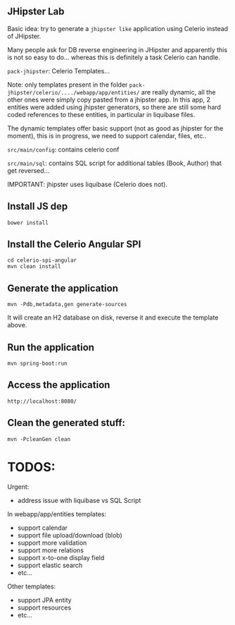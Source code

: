 ## JHipster Lab

Basic idea: try to generate a `jhipster like` application using Celerio instead of JHipster.

Many people ask for DB reverse engineering in JHipster and apparently 
this is not so easy to do... whereas this is definitely a task Celerio can handle.

`pack-jhipster`: Celerio Templates...

Note: only templates present in the folder `pack-jhipster/celerio/..../webapp/app/entities/` are really dynamic, all the
other ones were simply copy pasted from a jhipster app.
In this app, 2 entities were added using jhipster generators, so there are still some hard coded references to these entities,
in particular in liquibase files.

The dynamic templates offer basic support (not as good as jhipster for the moment), this is in progress, we need to support
calendar, files, etc..


`src/main/config`: contains celerio conf

`src/main/sql`: contains SQL script for additional tables (Book, Author) that get reversed...

IMPORTANT: jhipster uses liquibase (Celerio does not).

## Install JS dep

    bower install

## Install the Celerio Angular SPI

    cd celerio-spi-angular
    mvn clean install

## Generate the application

    mvn -Pdb,metadata,gen generate-sources

It will create an H2 database on disk, reverse it and execute the template above.

## Run the application
    
    mvn spring-boot:run

## Access the application

    http://localhost:8080/

## Clean the generated stuff:

    mvn -PcleanGen clean

# TODOS:

Urgent:
* address issue with liquibase vs SQL Script

In webapp/app/entities templates:

* support calendar
* support file upload/download (blob)
* support more validation
* support more relations
* support x-to-one display field
* support elastic search
* etc...

Other templates:
* support JPA entity
* support resources
* etc...
